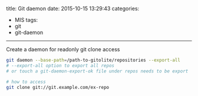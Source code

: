 title: Git daemon
date: 2015-10-15 13:29:43
categories:
- MIS
tags:
- git
- git-daemon
---
Create a daemon for readonly git clone access
```bash
git daemon --base-path=/path-to-gitolite/repositories --export-all
# --export-all option to export all repos
# or touch a git-daemon-export-ok file under repos needs to be export

# how to access
git clone git://git.example.com/ex-repo
```